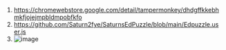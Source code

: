 1. https://chromewebstore.google.com/detail/tampermonkey/dhdgffkkebhmkfjojejmpbldmpobfkfo
2. https://github.com/Saturn2fye/SaturnsEdPuzzle/blob/main/Edpuzzle.user.js
3. ![image](https://github.com/Saturn2fye/SaturnsEdPuzzle/assets/159971588/cb43ab03-1158-4383-bd02-4d7388d3c3c5)
